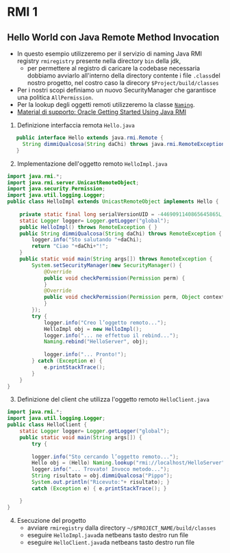 # RMI 1 
## Hello World con Java Remote Method Invocation 
- In questo esempio utilizzeremo per il servizio di naming Java RMI registry `rmiregistry` presente nella directory `bin` della jdk,
  - per permettere al registro di caricare la codebase necessaria dobbiamo avviarlo all'interno della directory contente i file `.class`del nostro progetto, nel costro caso la direcory `$Project/build/classes`
- Per i nostri scopi definiamo un nuovo SecurityManager che garantisce una politica `AllPermission`.
- Per la lookup degli oggetti remoti utilizzeremo la classe [`Naming`](https://docs.oracle.com/javase/8/docs/api/java/rmi/Naming.html).  
- [Material di supporto: Oracle Getting Started Using Java RMI](https://docs.oracle.com/javase/8/docs/technotes/guides/rmi/hello/hello-world.html)
1. Definizione interfaccia remota `Hello.java`
```java
   public interface Hello extends java.rmi.Remote {
     String dimmiQualcosa(String daChi) throws java.rmi.RemoteException;
   }
```
2. Implementazione dell'oggetto remoto `HelloImpl.java`
```java
import java.rmi.*;
import java.rmi.server.UnicastRemoteObject; 
import java.security.Permission;
import java.util.logging.Logger;
public class HelloImpl extends UnicastRemoteObject implements Hello {
    
    private static final long serialVersionUID = -4469091140865645865L;
    static Logger logger= Logger.getLogger("global");
    public HelloImpl() throws RemoteException { }
    public String dimmiQualcosa(String daChi) throws RemoteException {
        logger.info("Sto salutando "+daChi);
        return "Ciao "+daChi+"!"; 
    }
    public static void main(String args[]) throws RemoteException { 
        System.setSecurityManager(new SecurityManager() {
            @Override
            public void checkPermission(Permission perm) {
            }
            @Override
            public void checkPermission(Permission perm, Object context) {
            }
        });
        try {
            logger.info("Creo l’oggetto remoto..."); 
            HelloImpl obj = new HelloImpl(); 
            logger.info("... ne effettuo il rebind...");
            Naming.rebind("HelloServer", obj); 
           
            logger.info("... Pronto!");
        } catch (Exception e) { 
            e.printStackTrace();
        }
    }
}
```
3. Definizione del client che utilizza l'oggetto remoto `HelloClient.java`
```java
import java.rmi.*;
import java.util.logging.Logger;
public class HelloClient {
    static Logger logger= Logger.getLogger("global");
    public static void main(String args[]) { 
        try {
            
        logger.info("Sto cercando l’oggetto remoto..."); 
        Hello obj = (Hello) Naming.lookup("rmi://localhost/HelloServer");  
        logger.info("... Trovato! Invoco metodo...");
        String risultato = obj.dimmiQualcosa("Pippo");
        System.out.println("Ricevuto:"+ risultato); } 
        catch (Exception e) { e.printStackTrace(); }

    }
}
```
4. Esecuzione del progetto
   - avviare `rmiregistry` dalla directory `~/$PROJECT_NAME/build/classes`
   - eseguire `HelloImpl.java`da netbeans tasto destro run file
   - eseguire `HelloClient.java`da netbeans tasto destro run file
   
